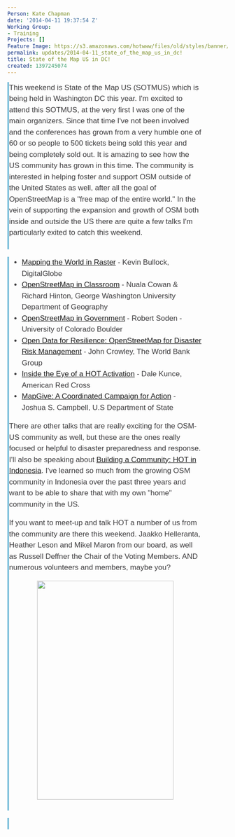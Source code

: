 ```yaml
---
Person: Kate Chapman
date: '2014-04-11 19:37:54 Z'
Working Group:
- Training
Projects: []
Feature Image: https://s3.amazonaws.com/hotwww/files/old/styles/banner/public/Boy-and-the-world-image-312x500.jpg
permalink: updates/2014-04-11_state_of_the_map_us_in_dc!
title: State of the Map US in DC!
created: 1397245074
---
```

<div id="magicdomid457" class="ace-line gutter-author-p-10108 emptyGutter" style="padding-right: 60px; -webkit-tap-highlight-color: rgba(0, 0, 0, 0); border-left-width: 4px; border-left-style: solid; border-left-color: #7fc0db; font-size: 17px; line-height: 1.5em; opacity: 1; transition: opacity 100ms ease-out; -webkit-transition: opacity 100ms ease-out; color: #3b3a3c; font-family: ProximaNova-Light, nova, arial, sans-serif;"><span class="author-p-10108" style="padding-top: 2px; padding-bottom: 3px; -webkit-tap-highlight-color: rgba(0, 0, 0, 0); cursor: auto;">This weekend is State of the Map US (SOTMUS) which is being held in Washington DC this year.&nbsp;</span><span class="author-p-10108" style="padding-top: 2px; padding-bottom: 3px; -webkit-tap-highlight-color: rgba(0, 0, 0, 0); cursor: auto;">I'm excited to attend this SOTMUS, at the very first I was one of the main organizers. Since that time I've not been involved and the conferences has grown from a very humble one of 60 or so people to 500 tickets being sold this year and being completely sold out. It is amazing to see how the US community has grown in this time. The community is interested in helping foster and support OSM outside of the United States as well, after all the goal of OpenStreetMap is a "free map of the entire world."&nbsp;</span><span class="author-p-10108" style="padding-top: 2px; padding-bottom: 3px; -webkit-tap-highlight-color: rgba(0, 0, 0, 0); cursor: auto;">In the vein of supporting the expansion and growth of OSM both inside and outside the US there are quite a few talks I'm particularly exited to catch this weekend.&nbsp;</span></div><div class="ace-line gutter-author-p-10108 emptyGutter" style="padding-right: 60px; -webkit-tap-highlight-color: rgba(0, 0, 0, 0); border-left-width: 4px; border-left-style: solid; border-left-color: #7fc0db; font-size: 17px; line-height: 1.5em; opacity: 1; transition: opacity 100ms ease-out; -webkit-transition: opacity 100ms ease-out; color: #3b3a3c; font-family: ProximaNova-Light, nova, arial, sans-serif;">&nbsp;</div><div id="magicdomid1293" class="ace-line gutter-author-p-10108 emptyGutter" style="padding-right: 60px; -webkit-tap-highlight-color: rgba(0, 0, 0, 0); border-left-width: 4px; border-left-style: solid; border-left-color: #7fc0db; font-size: 17px; line-height: 1.5em; opacity: 1; transition: opacity 100ms ease-out; -webkit-transition: opacity 100ms ease-out; color: #3b3a3c; font-family: ProximaNova-Light, nova, arial, sans-serif;"><ul><li><a style="line-height: 1.5em;" href="http://stateofthemap.us/session/mapping-the-world-in-raster/">Mapping the World in Raster</a><span style="line-height: 1.5em;"> - Kevin Bullock, DigitalGlobe</span></li><li><a style="line-height: 1.5em;" href="http://stateofthemap.us/session/osm-in-the-classroom/">OpenStreetMap in Classroom</a><span style="line-height: 1.5em;">&nbsp;</span><span style="line-height: 1.5em;">- Nuala Cowan &amp; Richard Hinton, George Washington University Department of Geography</span></li><li><a style="line-height: 1.5em;" href="http://stateofthemap.us/session/openstreetmap-in-government/">OpenStreetMap in Government</a><span style="line-height: 1.5em;"> - Robert Soden - University of Colorado Boulder</span></li><li><a style="line-height: 1.5em;" href="http://stateofthemap.us/session/open-data-for-resilience/">Open Data for Resilience: OpenStreetMap for Disaster Risk Management</a><span style="line-height: 1.5em;"> - John Crowley, The World Bank Group</span></li><li><a style="line-height: 1.5em;" href="http://stateofthemap.us/session/inside-the-eye-of-a-hot-activation/">Inside the Eye of a HOT Activation</a><span style="line-height: 1.5em;"> - Dale Kunce, American Red Cross</span></li><li><a style="line-height: 1.5em;" href="http://stateofthemap.us/session/mapgive/">MapGive: A Coordinated Campaign for Action</a><span style="line-height: 1.5em;"> - Joshua S. Campbell, U.S Department of State</span></li></ul><p><span style="line-height: 1.5em;">There are other talks that are really exciting for the OSM-US community as well, but these are the ones really focused or helpful to disaster preparedness and response. I'll also be speaking about <a href="http://stateofthemap.us/session/building-a-community/">Building a Community: HOT in Indonesia</a>. I've learned so much from the growing OSM community in Indonesia over the past three years and want to be able to share that with my own "home" community in the US.&nbsp;</span></p><p>If you want to meet-up and talk HOT a number of us from the community are there this weekend. Jaakko Helleranta, Heather Leson and Mikel Maron from our board, as well as Russell Deffner the Chair of the Voting Members. AND numerous volunteers and members, maybe you?</p><p><span style="line-height: 1.5em;"><img style="display: block; margin-left: auto; margin-right: auto;" title="Creative Commons By Attribution - Heather Leson" src="https://s3.amazonaws.com/hotwww/files/old/Boy-and-the-world-image-312x500.jpg" alt="" width="312" height="500">&nbsp;</span></p></div><div class="ace-line gutter-author-p-10108 emptyGutter" style="padding-right: 60px; -webkit-tap-highlight-color: rgba(0, 0, 0, 0); border-left-width: 4px; border-left-style: solid; border-left-color: #7fc0db; font-size: 17px; line-height: 1.5em; opacity: 1; transition: opacity 100ms ease-out; -webkit-transition: opacity 100ms ease-out; color: #3b3a3c; font-family: ProximaNova-Light, nova, arial, sans-serif;">&nbsp;</div>
